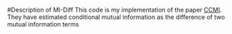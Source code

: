 #Description of MI-Diff
This code is my implementation of the paper [CCMI](http://proceedings.mlr.press/v115/mukherjee20a.html). They have estimated conditional mutual information as the difference of two mutual information terms

